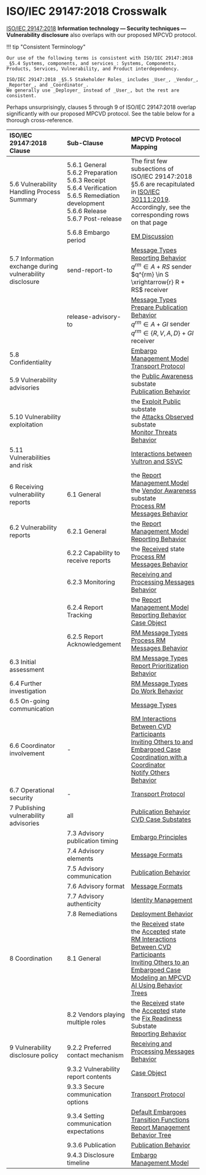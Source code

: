 # ISO/IEC 29147:2018 Crosswalk

[ISO/IEC 29147:2018](https://www.iso.org/standard/72311.html)
**Information technology — Security techniques — Vulnerability disclosure**
also overlaps with our proposed MPCVD protocol.

!!! tip "Consistent Terminology"

    Our use of the following terms is consistent with ISO/IEC 29147:2018
    _§5.4 Systems, components, and services_: Systems, Components, Products, Services, Vulnerability, and Product interdependency.

    ISO/IEC 29147:2018 _§5.5 Stakeholder Roles_ includes _User_, _Vendor_, _Reporter_, and _Coordinator_.
    We generally use _Deployer_ instead of _User_, but the rest are consistent. 

Perhaps unsurprisingly, clauses 5 through 9 of ISO/IEC 29147:2018 overlap significantly with our proposed MPCVD protocol.
See the table below for a thorough cross-reference.

| ISO/IEC<br/>29147:2018<br/>Clause                        | Sub-Clause                                                                                                                                              | MPCVD Protocol Mapping                                                                                                                                                                                                                                                                                                                                                                                                                                  |
|:---------------------------------------------------------|:--------------------------------------------------------------------------------------------------------------------------------------------------------|:--------------------------------------------------------------------------------------------------------------------------------------------------------------------------------------------------------------------------------------------------------------------------------------------------------------------------------------------------------------------------------------------------------------------------------------------------------|
| 5.6 Vulnerability Handling Process Summary               | 5.6.1 General<br/>5.6.2 Preparation<br/>5.6.3 Receipt<br/>5.6.4 Verification<br/>5.6.5 Remediation development<br/>5.6.6 Release<br/>5.6.7 Post-release | The first few subsections of ISO/IEC 29147:2018 §5.6 are recapitulated in [ISO/IEC 30111:2019](iso_30111_2019.md). Accordingly, see the corresponding rows on that page                                                                                                                                                                                                                                                                                  |
|                                                          | 5.6.8 Embargo period                                                                                                                                    | [EM Discussion](../topics/process_models/em/principles.md)                                                                                                                                                                                                                                                                                                                                                                                                
| 5.7 Information exchange during vulnerability disclosure | send-report-to                                      | [Message Types](./formal_protocol/messages.md)<br/>[Reporting Behavior](../topics/behavior_logic/reporting_bt.md)<br/>$q^{rm} \in A + RS$ sender<br/>$q^{rm} \in S \xrightarrow{r} R + RS$ receiver                                                                                                                                                                                                                                                     |
|                                                          | release-advisory-to                                  | [Message Types](./formal_protocol/messages.md)<br/>[Prepare Publication Behavior](../topics/behavior_logic/publication_bt.md)<br/>$q^{rm} \in A + GI$ sender<br/>$q^{rm} \in \{R,V,A,D\} + GI$ receiver                                                                                                                                                                                                                                                 |
| 5.8 Confidentiality                                      |                                                                                                                                                         | [Embargo Management Model](../topics/process_models/em/index.md)<br/>[Transport Protocol](../howto/general_implementation.md#transport-protocol)                                                                                                                                                                                                                                                                                                          |
| 5.9 Vulnerability advisories                             |                                                                                                                                                         | the [Public Awareness](../topics/process_models/cs/index.md#the-public-awareness-substate-p-p) substate<br/>[Publication Behavior](../topics/behavior_logic/publication_bt.md)                                                                                                                                                                                                                                                                         |
| 5.10 Vulnerability exploitation                          |                                                                                                                                                         | the [Exploit Public](../topics/process_models/cs/index.md#the-exploit-public-substate-x-x) substate<br/>the [Attacks Observed](../topics/process_models/cs/index.md#the-attacks-observed-substate-a-a) substate<br/>[Monitor Threats Behavior](../topics/behavior_logic/monitor_threats_bt.md)                                                                                                                                                        |
| 5.11 Vulnerabilities and risk                            |                                                                                                                                                         | [Interactions between Vultron and SSVC](./ssvc_crosswalk.md)                                                                                                                                                                                                                                                                                                                                                                                              
| 6 Receiving vulnerability reports                        | 6.1 General                                                                                                                                             | the [Report Management Model](../topics/process_models/rm/index.md)<br/>the [Vendor Awareness](../topics/process_models/cs/index.md#the-vendor-awareness-substate-v-v) substate<br/>[Process RM Messages Behavior](../topics/behavior_logic/msg_rm_bt.md)                                                                                                                                                                                                      |
| 6.2 Vulnerability reports                                | 6.2.1 General                                                                                                                                           | the [Report Management Model](../topics/process_models/rm/index.md)<br/>[Reporting Behavior](../topics/behavior_logic/reporting_bt.md)                                                                                                                                                                                                                                                                                                                          |
|                                                          | 6.2.2 Capability to receive reports                                                                                                                     | the [Received](../topics/process_models/rm/index.md#the-received-r-state) state<br/>[Process RM Messages Behavior](../topics/behavior_logic/msg_rm_bt.md)                                                                                                                                                                                                                                                                                              |
|                                                          | 6.2.3 Monitoring                                                                                                                                        | [Receiving and Processing Messages Behavior](../topics/behavior_logic/msg_intro_bt.md)                                                                                                                                                                                                                                                                                                                                                                  |
|                                                          | 6.2.4 Report Tracking                                                                                                                                   | the [Report Management Model](../topics/process_models/rm/index.md)<br/>[Reporting Behavior](../topics/behavior_logic/reporting_bt.md)<br/>[Case Object](../howto/case_object.md)                                                                                                                                                                                                                                                                               |
|                                                          | 6.2.5 Report Acknowledgement                                                                                                                            | [RM Message Types](./formal_protocol/messages.md#rm-message-types)<br/>[Process RM Messages Behavior](../topics/behavior_logic/msg_rm_bt.md)                                                                                                                                                                                                                                                                                                              |
| 6.3 Initial assessment                                   |                                                                                                                                                         | [RM Message Types](./formal_protocol/messages.md#rm-message-types)<br/>[Report Prioritization Behavior](../topics/behavior_logic/rm_prioritization_bt.md)                                                                                                                                                                                                                                                                                                 |
| 6.4 Further investigation                                |                                                                                                                                                         | [RM Message Types](./formal_protocol/messages.md#rm-message-types)<br/>[Do Work Behavior](../topics/behavior_logic/do_work_bt.md)                                                                                                                                                                                                                                                                                                                         | 
| 6.5 On-going communication                               |                                                                                                                                                         | [Message Types](./formal_protocol/messages.md)                                                                                                                                                                                                                                                                                                                                                                                                          |
| 6.6 Coordinator involvement | - | [RM Interactions Between CVD Participants](../topics/process_models/rm/rm_interactions.md)<br/>[Inviting Others to and Embargoed Case](../topics/process_models/em/working_with_others.md)<br/>[Coordination with a Coordinator](../topics/formal_protocol/worked_example.md#coordinating_with_coordinator)<br/>[Notify Others Behavior](../topics/behavior_logic/reporting_bt.md)                                                                        |
| 6.7 Operational security | - | [Transport Protocol](../howto/general_implementation.md#transport-protocol)                                                                                                                                                                                                                                                                                                                                                                               |
| 7 Publishing vulnerability advisories | all | [Publication Behavior](../topics/behavior_logic/publication_bt.md)<br/>[CVD Case Substates](../topics/process_models/cs/index.md#cvd-case-substates)                                                                                                                                                                                                                                                                                                   |
|  | 7.3 Advisory publication timing | [Embargo Principles](../topics/process_models/em/principles.md)                                                                                                                                                                                                                                                                                                                                                                                           |
|  | 7.4 Advisory elements | [Message Formats](../howto/general_implementation.md#message-formats)                                                                                                                                                                                                                                                                                                                                                                                     |
|  | 7.5 Advisory communication | [Publication Behavior](../topics/behavior_logic/publication_bt.md)                                                                                                                                                                                                                                                                                                                                                                                      |
|  | 7.6 Advisory format | [Message Formats](../howto/general_implementation.md#message-formats)                                                                                                                                                                                                                                                                                                                                                                                     |
|  | 7.7 Advisory authenticity | [Identity Management](../howto/general_implementation.md#identity-management)                                                                                                                                                                                                                                                                                                                                                                             |
|  | 7.8 Remediations | [Deployment Behavior](../topics/behavior_logic/deployment_bt.md)                                                                                                                                                                                                                                                                                                                                                                                        |
| 8 Coordination | 8.1 General | the [Received](../topics/process_models/rm/index.md#the-received-r-state) state<br/>the [Accepted](../topics/process_models/rm/index.md#the-accepted-a-state) state<br/>[RM Interactions Between CVD Participants](../topics/process_models/rm/rm_interactions.md)<br/>[Inviting Others to an Embargoed Case](../topics/process_models/em/working_with_others.md)<br/>[Modeling an MPCVD AI Using Behavior Trees](../topics/behavior_logic/cvd_bt.md) |
|  | 8.2 Vendors playing multiple roles | the [Received](../topics/process_models/rm/index.md#the-received-r-state) state<br/>the [Accepted](../topics/process_models/rm/index.md#the-accepted-a-state) state<br/>the [Fix Readiness](../topics/process_models/cs/index.md#the-fix-readiness-substate-f-f) Substate<br/>[Reporting Behavior](../topics/behavior_logic/reporting_bt.md)                                                                                                         |
| 9 Vulnerability disclosure policy | 9.2.2 Preferred contact mechanism | [Receiving and Processing Messages Behavior](../topics/behavior_logic/msg_intro_bt.md)                                                                                                                                                                                                                                                                                                                                                                  |
|  | 9.3.2 Vulnerability report contents | [Case Object](../howto/case_object.md)                                                                                                                                                                                                                                                                                                                                                                                                                  |
|  | 9.3.3 Secure communication options | [Transport Protocol](../howto/general_implementation.md#transport-protocol)                                                                                                                                                                                                                                                                                                                                                                               |
|  | 9.3.4 Setting communication expectations | [Default Embargoes](../topics/process_models/em/defaults.md)<br/>[Transition Functions](./formal_protocol/transitions.md)<br/>[Report Management Behavior Tree](../topics/behavior_logic/rm_bt.md)                                                                                                                                                                                                                                                        |
|  | 9.3.6 Publication | [Publication Behavior](../topics/behavior_logic/publication_bt.md)                                                                                                                                                                                                                                                                                                                                                                                      |
|  | 9.4.3 Disclosure timeline | [Embargo Management Model](../topics/process_models/em/index.md)                                                                                                                                                                                                                                                                                                                                                                                        |
